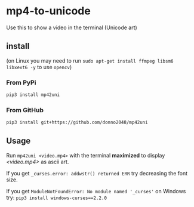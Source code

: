 # mp4-to-unicode

Use this to show a video in the terminal (Unicode art)

## install

(on Linux you may need to run `sudo apt-get install ffmpeg libsm6 libxext6 -y` to use `opencv`)

### From PyPi

```sh
pip3 install mp42uni
```

### From GitHub

```sh
pip3 install git+https://github.com/donno2048/mp42uni
```

## Usage

Run `mp42uni <video.mp4>` with the terminal **maximized** to display _<video.mp4>_ as ascii art.

If you get `_curses.error: addwstr() returned ERR` try decreasing the font size.

If you get `ModuleNotFoundError: No module named '_curses'` on Windows try: `pip3 install windows-curses==2.2.0`
